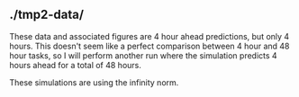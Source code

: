 ## ./tmp2-data/

These data and associated figures are 4 hour ahead predictions, but only 4 hours. This doesn't seem like a perfect comparison between 4 hour and 48 hour tasks, so I will perform another run where the simulation predicts 4 hours ahead for a total of 48 hours.

These simulations are using the infinity norm.
